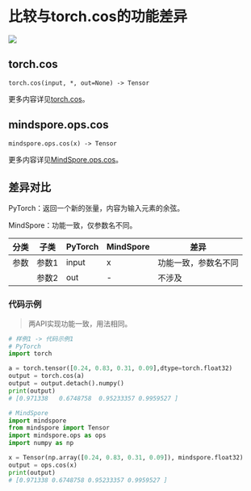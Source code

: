 # 比较与torch.cos的功能差异

<a href="https://gitee.com/mindspore/docs/blob/master/docs/mindspore/source_zh_cn/note/api_mapping/pytorch_diff/cos.md" target="_blank"><img src="https://mindspore-website.obs.cn-north-4.myhuaweicloud.com/website-images/master/resource/_static/logo_source.png"></a>

## torch.cos

``` text
torch.cos(input, *, out=None) -> Tensor
```

更多内容详见[torch.cos](https://pytorch.org/docs/1.8.1/generated/torch.cos.html)。

## mindspore.ops.cos

```text
mindspore.ops.cos(x) -> Tensor
```

更多内容详见[MindSpore.ops.cos](https://www.mindspore.cn/docs/zh-CN/master/api_python/ops/mindspore.ops.cos.html)。

## 差异对比

PyTorch：返回一个新的张量，内容为输入元素的余弦。

MindSpore：功能一致，仅参数名不同。

| 分类 | 子类  | PyTorch | MindSpore | 差异                                     |
| ---- | ----- | ------- | --------- | ---------------------------------------- |
| 参数 | 参数1 | input   | x         | 功能一致，参数名不同                    |
|      | 参数2 | out     | -         | 不涉及 |

### 代码示例

> 两API实现功能一致，用法相同。

```python
# 样例1 -> 代码示例1
# PyTorch
import torch

a = torch.tensor([0.24, 0.83, 0.31, 0.09],dtype=torch.float32)
output = torch.cos(a)
output = output.detach().numpy()
print(output)
# [0.971338   0.6748758  0.95233357 0.9959527 ]

# MindSpore
import mindspore
from mindspore import Tensor
import mindspore.ops as ops
import numpy as np

x = Tensor(np.array([0.24, 0.83, 0.31, 0.09]), mindspore.float32)
output = ops.cos(x)
print(output)
# [0.971338 0.6748758 0.95233357 0.9959527 ]
```

